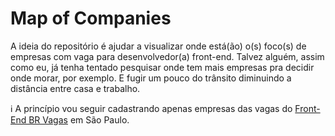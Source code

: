 # Map of Companies
 
A ideia do repositório é ajudar a visualizar onde está(ão) o(s) foco(s) de empresas com vaga para desenvolvedor(a) front-end.
Talvez alguém, assim como eu, já tenha tentado pesquisar onde tem mais empresas pra decidir onde morar, por exemplo. E fugir um pouco do trânsito diminuindo a distância entre casa e trabalho. 

:information_source: A princípio vou seguir cadastrando apenas empresas das vagas do [Front-End BR Vagas](https://github.com/frontendbr/vagas) em São Paulo. 
